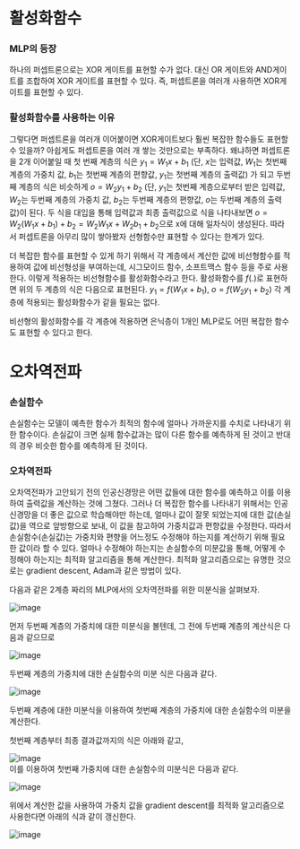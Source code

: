 # 활성화함수

### MLP의 등장

하나의 퍼셉트론으로는 XOR 게이트를 표현할 수가 없다. 대신 OR 게이트와 AND게이트를 조합하여 XOR 게이트를 표현할 수 있다. 즉, 퍼셉트론을 여러개 사용하면 XOR게이트를 표현할 수 있다.

### 활성화함수를 사용하는 이유

그렇다면 퍼셉트론을 여러개 이어붙이면 XOR게이트보다 훨씬 복잡한 함수들도 표현할 수 있을까? 아쉽게도 퍼셉트론을 여러 개 쌓는 것만으로는 부족하다. 왜냐하면 퍼셉트론을 2개 이어붙일 때 첫 번째 계층의 식은 $y_1=W_1x+b_1$ (단, $x$는 입력값, $W_1$는 첫번째 계층의 가중치 값, $b_1$는 첫번째 계층의 편향값, $y_1$는 첫번째 계층의 출력값) 가 되고 두번째 계층의 식은 비슷하게 $o=W_2y_1+b_2$ (단, $y_1$는 첫번째 계층으로부터 받은 입력값, $W_2$는 두번째 계층의 가중치 값, $b_2$는 두번째 계층의 편향값, $o$는 두번째 계층의 출력값)이 된다. 두 식을 대입을 통해 입력값과 최종 출력값으로 식을 나타내보면 $o=W_2(W_1x+b_1)+b_2 =W_2W_1x+W_2b_1+b_2$으로 x에 대해 일차식이 생성된다. 따라서 퍼셉트론을 아무리 많이 쌓아봤자 선형함수만 표현할 수 있다는 한계가 있다. 

더 복잡한 함수를 표현할 수 있게 하기 위해서 각 계층에서 계산한 값에 비선형함수를 적용하여 값에 비선형성을 부여하는데, 시그모이드 함수, 소프트맥스 함수 등을 주로 사용한다. 이렇게 적용하는 비선형함수를 활성화함수라고 한다. 활성화함수를 $f(.)$로 표현하면 위의 두 계층의 식은 다음으로 표현된다. $y_1=f(W_1x+b_1)$, $o=f(W_2y_1+b_2)$ 각 계층에 적용되는 활성화함수가 같을 필요는 없다. 

비선형의 활성화함수를 각 계층에 적용하면 은닉층이 1개인 MLP로도 어떤 복잡한 함수도 표현할 수 있다고 한다.

# 오차역전파

### 손실함수

손실함수는 모델이 예측한 함수가 최적의 함수에 얼마나 가까운지를 수치로 나타내기 위한 함수이다. 손실값이 크면 실제 함수값과는 많이 다른 함수를 예측하게 된 것이고 반대의 경우 비슷한 함수를 예측하게 된 것이다.

### 오차역전파

오차역전파가 고안되기 전의 인공신경망은 어떤 값들에 대한 함수를 예측하고 이를 이용하여 출력값을 계산하는 것에 그쳤다. 그러나 더 복잡한 함수를 나타내기 위해서는 인공 신경망을 더 좋은 값으로 학습해야만 하는데, 얼마나 값이 잘못 되었는지에 대한 값(손실값)을 역으로 앞방향으로 보내, 이 값을 참고하여 가중치값과 편향값을 수정한다. 따라서 손실함수(손실값)는 가중치와 편향을 어느정도 수정해야 하는지를 계산하기 위해 필요한 값이라 할 수 있다. 얼마나 수정해야 하는지는 손실함수의 미분값을 통해, 어떻게 수정해야 하는지는 최적화 알고리즘을 통해 계산한다. 최적화 알고리즘으로는 유명한 것으로는 gradient descent, Adam과 같은 방법이 있다. 

다음과 같은 2계층 짜리의 MLP에서의 오차역전파를 위한 미분식을 살펴보자.

![image](https://user-images.githubusercontent.com/61305409/157629760-3c3ee4c3-1942-49e7-a70e-3b17b2b3b27f.png)  

먼저 두번째 계층의 가중치에 대한 미분식을 볼텐데, 그 전에 두번째 계층의 계산식은 다음과 같으므로

![image](https://user-images.githubusercontent.com/61305409/157629728-b95738cb-0410-492e-b002-305120df0173.png)  

두번째 계층의 가중치에 대한 손실함수의 미분 식은 다음과 같다.

![image](https://user-images.githubusercontent.com/61305409/157629802-d6284043-c66c-4ebb-83e6-4b1b677284b6.png)   

두번째 계층에 대한 미분식을 이용하여 첫번째 계층의 가중치에 대한 손실함수의 미분을 계산한다. 

첫번째 계층부터 최종 결과값까지의 식은 아래와 같고,

![image](https://user-images.githubusercontent.com/61305409/157629865-b6691e8a-582f-4d86-9bd4-3262d654fbae.png)  
이를 이용하여 첫번째 가중치에 대한 손실함수의 미분식은 다음과 같다.

![image](https://user-images.githubusercontent.com/61305409/157629900-49f00d0e-570f-4370-ae3a-667b445ff8c1.png)  

위에서 계산한 값을 사용하여 가중치 값을 gradient descent를 최적화 알고리즘으로 사용한다면 아래의 식과 같이 갱신한다.

![image](https://user-images.githubusercontent.com/61305409/157629932-de9d7351-300e-466a-834c-8c60f9a68904.png)  
